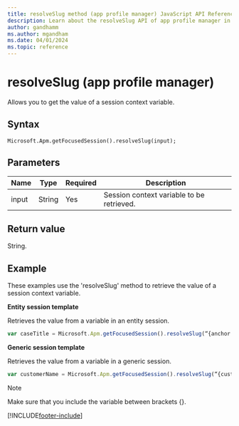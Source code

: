 ```yaml
---
title: resolveSlug method (app profile manager) JavaScript API Reference
description: Learn about the resolveSlug API of app profile manager in Customer Service workspace.
author: gandhamm
ms.author: mgandham
ms.date: 04/01/2024
ms.topic: reference
---
```


# resolveSlug (app profile manager)


Allows you to get the value of a session context variable.

## Syntax

`Microsoft.Apm.getFocusedSession().resolveSlug(input);`

## Parameters

| Name             | Type     | Required | Description |
|------------------|----------|----------|---------------------------------------------|
| input            | String  | Yes | Session context variable to be retrieved. |


## Return value

String.

## Example

These examples use the 'resolveSlug' method to retrieve the value of a session context variable.


**Entity session template**

Retrieves the value from a variable in an entity session.

```JavaScript
var caseTitle = Microsoft.Apm.getFocusedSession().resolveSlug(“{anchor.title}”}
```

**Generic session template**

Retrieves the value from a variable in a generic session.

 ```JavaScript
var customerName = Microsoft.Apm.getFocusedSession().resolveSlug(“{customerName}”}
```
> [!NOTE]
> Make sure that you include the variable between brackets {}.

[!INCLUDE[footer-include](../../../../includes/footer-banner.md)]

